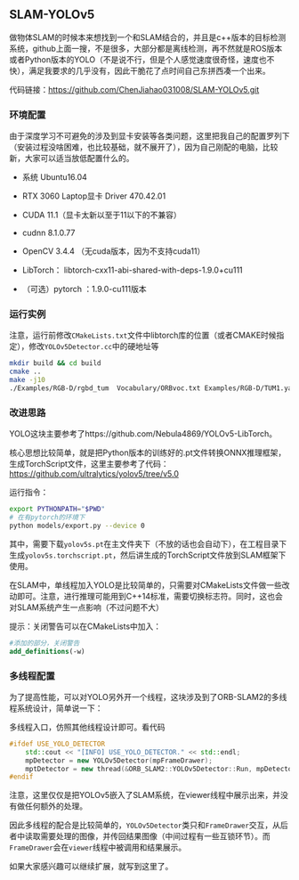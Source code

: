 ## SLAM-YOLOv5

做物体SLAM的时候本来想找到一个和SLAM结合的，并且是c++版本的目标检测系统，github上面一搜，不是很多，大部分都是离线检测，再不然就是ROS版本或者Python版本的YOLO（不是说不行，但是个人感觉速度很奇怪，速度也不快），满足我要求的几乎没有，因此干脆花了点时间自己东拼西凑一个出来。

代码链接：https://github.com/ChenJiahao031008/SLAM-YOLOv5.git

### 环境配置

由于深度学习不可避免的涉及到显卡安装等各类问题，这里把我自己的配置罗列下（安装过程没啥困难，也比较基础，就不展开了），因为自己刚配的电脑，比较新，大家可以适当放低配置什么的。

+ 系统 Ubuntu16.04

+ RTX 3060 Laptop显卡 Driver 470.42.01

+ CUDA 11.1（显卡太新以至于11以下的不兼容）

+ cudnn 8.1.0.77

+ OpenCV 3.4.4 （无cuda版本，因为不支持cuda11）

+ LibTorch： libtorch-cxx11-abi-shared-with-deps-1.9.0+cu111 

+ （可选）pytorch ：1.9.0-cu111版本

### 运行实例

注意，运行前修改`CMakeLists.txt`文件中libtorch库的位置（或者CMAKE时候指定），修改`YOLOv5Detector.cc`中的硬地址等

```bash
mkdir build && cd build
cmake ..
make -j10
./Examples/RGB-D/rgbd_tum  Vocabulary/ORBvoc.txt Examples/RGB-D/TUM1.yaml  Dataset/rgbd_dataset_freiburg1_desk Dataset/rgbd_dataset_freiburg1_desk/associate.txt
```

### 改进思路

YOLO这块主要参考了https://github.com/Nebula4869/YOLOv5-LibTorch。

核心思想比较简单，就是把Python版本的训练好的.pt文件转换ONNX推理框架，生成TorchScript文件，这里主要参考了代码：https://github.com/ultralytics/yolov5/tree/v5.0

运行指令：

```bash
export PYTHONPATH="$PWD"
# 在有pytorch的环境下 
python models/export.py --device 0
```

其中，需要下载`yolov5s.pt`在主文件夹下（不放的话也会自动下），在工程目录下生成`yolov5s.torchscript.pt`，然后讲生成的TorchScript文件放到SLAM框架下使用。

在SLAM中，单线程加入YOLO是比较简单的，只需要对CMakeLists文件做一些改动即可。注意，进行推理可能用到C++14标准，需要切换标志符。同时，这也会对SLAM系统产生一点影响（不过问题不大）

提示：关闭警告可以在CMakeLists中加入：

```cmake
#添加的部分，关闭警告
add_definitions(-w)
```

### 多线程配置

为了提高性能，可以对YOLO另外开一个线程，这块涉及到了ORB-SLAM2的多线程系统设计，简单说一下：

多线程入口，仿照其他线程设计即可。看代码

```c++
#ifdef USE_YOLO_DETECTOR
    std::cout << "[INFO] USE_YOLO_DETECTOR." << std::endl;
    mpDetector = new YOLOv5Detector(mpFrameDrawer);
    mptDetector = new thread(&ORB_SLAM2::YOLOv5Detector::Run, mpDetector);
#endif
```

注意，这里仅仅是把YOLOv5嵌入了SLAM系统，在viewer线程中展示出来，并没有做任何额外的处理。

因此多线程的配合是比较简单的，`YOLOv5Detector`类只和`FrameDrawer`交互，从后者中读取需要处理的图像，并传回结果图像（中间过程有一些互锁环节）。而`FrameDrawer`会在`viewer`线程中被调用和结果展示。

如果大家感兴趣可以继续扩展，就写到这里了。


